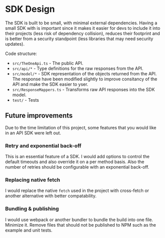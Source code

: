 # SDK Design

The SDK is built to be small, with minimal external dependencies. Having a small SDK
with is important since it makes it easier for devs to include it into their projects (less risk of dependency
collision), reduces their footprint and is better from a security standpoint (less libraries that may need
security updates).

Code structure:

- `src/TheOneApi.ts` - The public API.
- `src/api/*` - Type definitions for the raw responses from the API.
- `src/model/*` - SDK representation of the objects returned from the API. The response have been modified slightly to
  improve consitancy of the API and make the SDK easier to yser.
- `src/ResponseMappers.ts` - Transforms raw API responses into the SDK model.
- `test/` - Tests

## Future improvements

Due to the time limitation of this project, some features that you would like in an API SDK were left out.

### Retry and exponential back-off

This is an essential feature of a SDK. I would add options to control the default timeouts and also override it on a per
method basis. Also the number of retries should be configurable with an exponential back-off.

### Replacing native fetch

I would replace the native `fetch` used in the project with cross-fetch or another alternative with better
compatability.

### Bundling & publishing

I would use webpack or another bundler to bundle the build into one file. Minimize it. Remove files that should not be
published to NPM such as the example and unit tests. 
